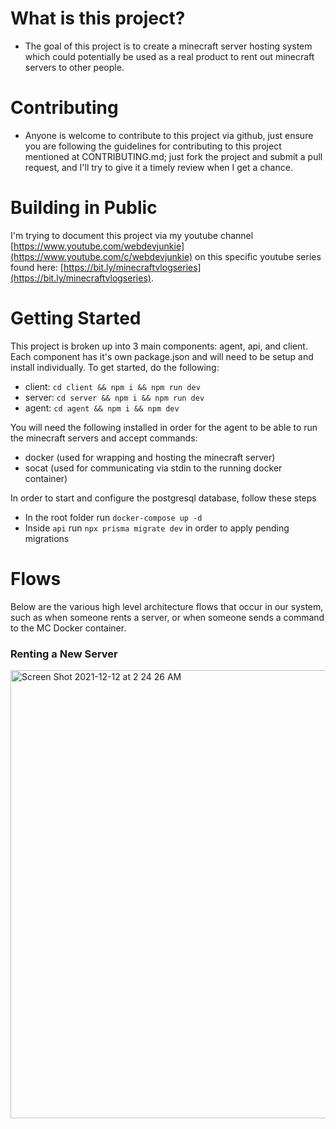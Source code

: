 # What is this project?
- The goal of this project is to create a minecraft server hosting system which could potentially be used as a real product to rent out minecraft servers to other people.

# Contributing
- Anyone is welcome to contribute to this project via github, just ensure you are following the guidelines for contributing to this project mentioned at CONTRIBUTING.md; just fork the project and submit a pull request, and I'll try to give it a timely review when I get a chance.

# Building in Public

I'm trying to document this project via my youtube channel [https://www.youtube.com/webdevjunkie](https://www.youtube.com/c/webdevjunkie) on this specific youtube series found here: [https://bit.ly/minecraftvlogseries](https://bit.ly/minecraftvlogseries).

# Getting Started

This project is broken up into 3 main components: agent, api, and client. Each component has it's own package.json and will need to be setup and install individually. To get started, do the following:

- client: `cd client && npm i && npm run dev`
- server: `cd server && npm i && npm run dev`
- agent: `cd agent && npm i && npm dev`

You will need the following installed in order for the agent to be able to run the minecraft servers and accept commands:

- docker (used for wrapping and hosting the minecraft server)
- socat (used for communicating via stdin to the running docker container)

In order to start and configure the postgresql database, follow these steps

- In the root folder run `docker-compose up -d`
- Inside `api` run `npx prisma migrate dev` in order to apply pending migrations

# Flows

Below are the various high level architecture flows that occur in our system, such as when someone rents a server, or when someone sends a command to the MC Docker container.

### Renting a New Server

<img width="717" alt="Screen Shot 2021-12-12 at 2 24 26 AM" src="https://user-images.githubusercontent.com/1868782/145704131-8fa93776-c62f-403b-a890-bbc78fd1fbe9.png">

